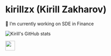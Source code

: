 # kirillzx (Kirill Zakharov)

🔭 I’m currently working on SDE in Finance

![Kirill's GitHub stats](https://github-readme-stats.vercel.app/api?username=kirillzx&show_icons=true&theme=aura_dark) 

<img width=30px src='https://cdn.jsdelivr.net/gh/devicons/devicon/icons/python/python-original-wordmark.svg'>
